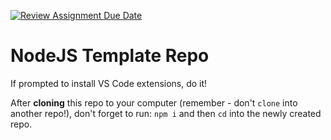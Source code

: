 [![Review Assignment Due Date](https://classroom.github.com/assets/deadline-readme-button-24ddc0f5d75046c5622901739e7c5dd533143b0c8e959d652212380cedb1ea36.svg)](https://classroom.github.com/a/CIlfLl8-)
# NodeJS Template Repo

If prompted to install VS Code extensions, do it!

After **cloning** this repo to your computer (remember - don't `clone` into another repo!), don't forget to run: `npm i` and then `cd` into the newly created repo.
